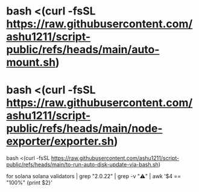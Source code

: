 # bash <(curl -fsSL https://raw.githubusercontent.com/ashu1211/script-public/refs/heads/main/auto-mount.sh)



# bash <(curl -fsSL https://raw.githubusercontent.com/ashu1211/script-public/refs/heads/main/node-exporter/exporter.sh)



 bash <(curl -fsSL https://raw.githubusercontent.com/ashu1211/script-public/refs/heads/main/to-run-auto-disk-update-via-bash.sh)



 for solana
solana validators | grep "2.0.22" | grep -v "⚠️" | awk '$4 == "100%" {print $2}'




